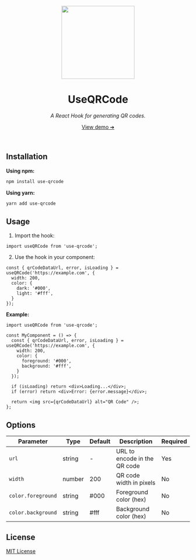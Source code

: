 <p align="center">
  <img src="https://github.com/diogomoretti/use-qrcode/blob/main/logo.png?raw=true" width="200">
</p>
<h1 align="center">
  UseQRCode
</h1>
<p>
  <p align="center"><em>A React Hook for generating QR codes.</em></p>
  <p align="center">
    <a href="#">View demo ➔</a>
  </p>
</p>

<br>

## Installation

**Using npm:**

```bash
npm install use-qrcode
```

**Using yarn:**

```bash
yarn add use-qrcode
```

## Usage

1. Import the hook:

```tsx
import useQRCode from 'use-qrcode';
```

2. Use the hook in your component:

```tsx
const { qrCodeDataUrl, error, isLoading } = useQRCode('https://example.com', {
  width: 200,
  color: {
    dark: '#000',
    light: '#fff',
  }
});
```

**Example:**

```tsx
import useQRCode from 'use-qrcode';

const MyComponent = () => {
  const { qrCodeDataUrl, error, isLoading } = useQRCode('https://example.com', {
    width: 200,
    color: {
      foreground: '#000',
      background: '#fff',
    }
  });

  if (isLoading) return <div>Loading...</div>;
  if (error) return <div>Error: {error.message}</div>;
  
  return <img src={qrCodeDataUrl} alt="QR Code" />;
};
```

## Options

| Parameter | Type | Default | Description | Required |
|-----------|------|--------|-----------|----------|
| `url` | string | - | URL to encode in the QR code | Yes |
| `width` | number | 200 | QR code width in pixels | No |
| `color.foreground` | string | #000 | Foreground color (hex) | No |
| `color.background` | string | #fff | Background color (hex) | No |

## License

[MIT License](./license.md)
